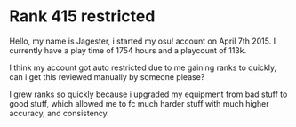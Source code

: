 # Rank 415 restricted 

Hello, my name is Jagester, i started my osu! account on April 7th 2015. I currently have a play time of 1754 hours and a playcount of 113k.

I think my account got auto restricted due to me gaining ranks to quickly, can i get this reviewed manually by someone please?

I grew ranks so quickly because i upgraded my equipment from bad stuff to good stuff, which allowed me to fc much harder stuff with much higher accuracy, and consistency.

